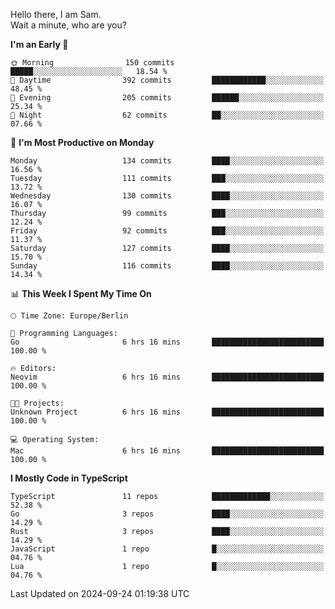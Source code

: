 Hello there, I am Sam.  
Wait a minute, who are you?
  
<!--START_SECTION:waka-->
**I'm an Early 🐤** 

```text
🌞 Morning                150 commits         █████░░░░░░░░░░░░░░░░░░░░   18.54 % 
🌆 Daytime                392 commits         ████████████░░░░░░░░░░░░░   48.45 % 
🌃 Evening                205 commits         ██████░░░░░░░░░░░░░░░░░░░   25.34 % 
🌙 Night                  62 commits          ██░░░░░░░░░░░░░░░░░░░░░░░   07.66 % 
```
📅 **I'm Most Productive on Monday** 

```text
Monday                   134 commits         ████░░░░░░░░░░░░░░░░░░░░░   16.56 % 
Tuesday                  111 commits         ███░░░░░░░░░░░░░░░░░░░░░░   13.72 % 
Wednesday                130 commits         ████░░░░░░░░░░░░░░░░░░░░░   16.07 % 
Thursday                 99 commits          ███░░░░░░░░░░░░░░░░░░░░░░   12.24 % 
Friday                   92 commits          ███░░░░░░░░░░░░░░░░░░░░░░   11.37 % 
Saturday                 127 commits         ████░░░░░░░░░░░░░░░░░░░░░   15.70 % 
Sunday                   116 commits         ████░░░░░░░░░░░░░░░░░░░░░   14.34 % 
```


📊 **This Week I Spent My Time On** 

```text
🕑︎ Time Zone: Europe/Berlin

💬 Programming Languages: 
Go                       6 hrs 16 mins       █████████████████████████   100.00 % 

🔥 Editors: 
Neovim                   6 hrs 16 mins       █████████████████████████   100.00 % 

🐱‍💻 Projects: 
Unknown Project          6 hrs 16 mins       █████████████████████████   100.00 % 

💻 Operating System: 
Mac                      6 hrs 16 mins       █████████████████████████   100.00 % 
```

**I Mostly Code in TypeScript** 

```text
TypeScript               11 repos            █████████████░░░░░░░░░░░░   52.38 % 
Go                       3 repos             ████░░░░░░░░░░░░░░░░░░░░░   14.29 % 
Rust                     3 repos             ████░░░░░░░░░░░░░░░░░░░░░   14.29 % 
JavaScript               1 repo              █░░░░░░░░░░░░░░░░░░░░░░░░   04.76 % 
Lua                      1 repo              █░░░░░░░░░░░░░░░░░░░░░░░░   04.76 % 
```




 Last Updated on 2024-09-24 01:19:38 UTC
<!--END_SECTION:waka-->
